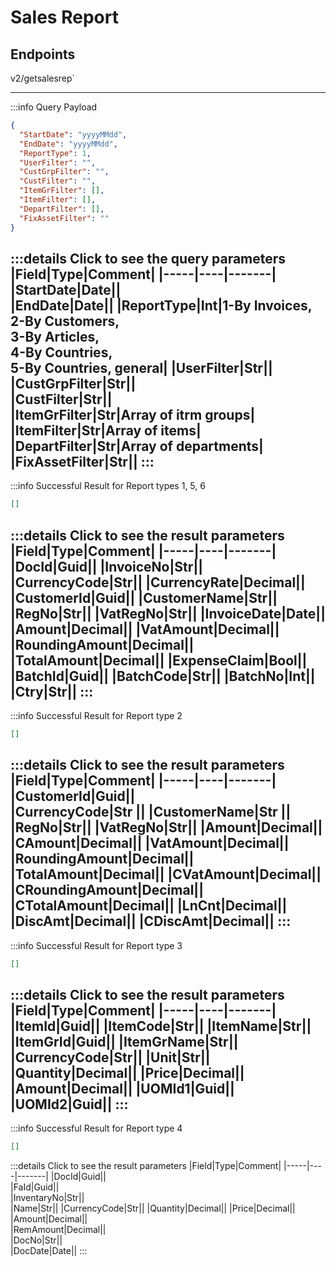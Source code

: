 # Sales Report

## Endpoints

<!--@include: @/dist/md/api_url.md-->v2/getsalesrep`

---
:::info Query Payload
```json
{
  "StartDate": "yyyyMMdd",
  "EndDate": "yyyyMMdd",
  "ReportType": 1,
  "UserFilter": "",
  "CustGrpFilter": "",
  "CustFilter": "",
  "ItemGrFilter": [],
  "ItemFilter": [],
  "DepartFilter": [],
  "FixAssetFilter": ""
}
```
:::details Click to see the query parameters
|Field|Type|Comment|
|-----|----|-------|
|StartDate|Date||	
|EndDate|Date||
|ReportType|Int|1-By Invoices,<br> 2-By Customers,<br> 3-By Articles,<br> 4-By Countries,<br> 5-By Countries, general|
|UserFilter|Str||
|CustGrpFilter|Str||	
|CustFilter|Str||	
|ItemGrFilter|Str|Array of itrm groups|
|ItemFilter|Str|Array of items|
|DepartFilter|Str|Array of departments|
|FixAssetFilter|Str||
:::
---
:::info Successful Result for Report types 1, 5, 6
```json
[]
```
:::details Click to see the result parameters
|Field|Type|Comment|
|-----|----|-------|
|DocId|Guid||
|InvoiceNo|Str||
|CurrencyCode|Str||
|CurrencyRate|Decimal||
|CustomerId|Guid||
|CustomerName|Str||
|RegNo|Str||
|VatRegNo|Str||
|InvoiceDate|Date||
|Amount|Decimal||
|VatAmount|Decimal||
|RoundingAmount|Decimal||
|TotalAmount|Decimal||
|ExpenseClaim|Bool||
|BatchId|Guid||
|BatchCode|Str||
|BatchNo|Int||
|Ctry|Str||
:::
---
:::info Successful Result for Report type 2
```json
[]
```
:::details Click to see the result parameters
|Field|Type|Comment|
|-----|----|-------|
|CustomerId|Guid||	
|CurrencyCode|Str	||
|CustomerName|Str	||
|RegNo|Str||
|VatRegNo|Str||
|Amount|Decimal||
|CAmount|Decimal||
|VatAmount|Decimal||
|RoundingAmount|Decimal||	
|TotalAmount|Decimal||
|CVatAmount|Decimal||
|CRoundingAmount|Decimal||
|CTotalAmount|Decimal||
|LnCnt|Decimal||
|DiscAmt|Decimal||
|CDiscAmt|Decimal||
:::
---
:::info Successful Result for Report type 3
```json
[]
```
:::details Click to see the result parameters
|Field|Type|Comment|
|-----|----|-------|
|ItemId|Guid||
|ItemCode|Str||
|ItemName|Str||
|ItemGrId|Guid||
|ItemGrName|Str||
|CurrencyCode|Str||
|Unit|Str||
|Quantity|Decimal||
|Price|Decimal||
|Amount|Decimal||
|UOMId1|Guid||
|UOMId2|Guid||
:::
---
:::info Successful Result for Report type 4
```json
[]
```
:::details Click to see the result parameters
|Field|Type|Comment|
|-----|----|-------|
|DocId|Guid||	
|FaId|Guid||	
|InventaryNo|Str||	
|Name|Str||	
|CurrencyCode|Str||	
|Quantity|Decimal||	
|Price|Decimal||	
|Amount|Decimal||	
|RemAmount|Decimal||	
|DocNo|Str||	
|DocDate|Date||
:::
